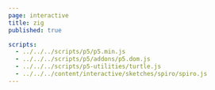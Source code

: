 ```yaml
---
page: interactive
title: zig
published: true

scripts:
  - ../../../scripts/p5/p5.min.js
  - ../../../scripts/p5/addons/p5.dom.js
  - ../../../scripts/p5-utilities/turtle.js
  - ../../../content/interactive/sketches/spiro/spiro.js
---
```


<div id="sketch" class="pl-5">
  <div id="spiro-holder">
  </div>
</div>
